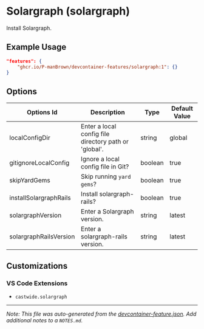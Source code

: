 
# Solargraph (solargraph)

Install Solargraph.

## Example Usage

```json
"features": {
    "ghcr.io/P-manBrown/devcontainer-features/solargraph:1": {}
}
```

## Options

| Options Id | Description | Type | Default Value |
|-----|-----|-----|-----|
| localConfigDir | Enter a local config file directory path or 'global'. | string | global |
| gitignoreLocalConfig | Ignore a local config file in Git? | boolean | true |
| skipYardGems | Skip running `yard gems`? | boolean | true |
| installSolargraphRails | Install solargraph-rails? | boolean | true |
| solargraphVersion | Enter a Solargraph version. | string | latest |
| solargraphRailsVersion | Enter a solargraph-rails version. | string | latest |

## Customizations

### VS Code Extensions

- `castwide.solargraph`



---

_Note: This file was auto-generated from the [devcontainer-feature.json](https://github.com/P-manBrown/devcontainer-features/blob/main/src/solargraph/devcontainer-feature.json).  Add additional notes to a `NOTES.md`._
